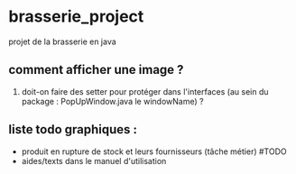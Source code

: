 # brasserie_project
projet de la brasserie en java
## comment afficher une image ?
1) doit-on faire des setter pour protéger dans l'interfaces (au sein du package : PopUpWindow.java le windowName) ?


## liste todo graphiques :
  - produit en rupture de stock et leurs fournisseurs (tâche métier)
#TODO
- aides/texts dans le manuel d'utilisation